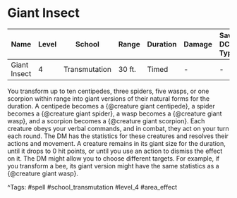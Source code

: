 # Giant Insect

| Name | Level | School | Range | Duration | Damage | Save DC & Type |
|------|-------|--------|-------|----------|--------|----------------|
| Giant Insect | 4 | Transmutation | 30 ft. | Timed | - | - |

You transform up to ten centipedes, three spiders, five wasps, or one scorpion within range into giant versions of their natural forms for the duration. A centipede becomes a {@creature giant centipede}, a spider becomes a {@creature giant spider}, a wasp becomes a {@creature giant wasp}, and a scorpion becomes a {@creature giant scorpion}. Each creature obeys your verbal commands, and in combat, they act on your turn each round. The DM has the statistics for these creatures and resolves their actions and movement. A creature remains in its giant size for the duration, until it drops to 0 hit points, or until you use an action to dismiss the effect on it. The DM might allow you to choose different targets. For example, if you transform a bee, its giant version might have the same statistics as a {@creature giant wasp}.

^Tags: #spell #school_transmutation #level_4 #area_effect
